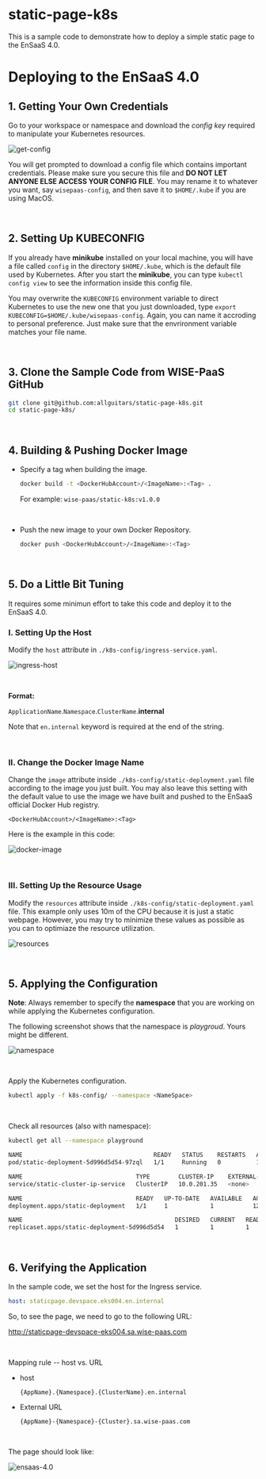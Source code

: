 # static-page-k8s

This is a sample code to demonstrate how to deploy a simple static page to the EnSaaS 4.0.



# Deploying to the EnSaaS 4.0

## 1. Getting Your Own Credentials

Go to your workspace or namespace and download the *config key* required to manipulate your Kubernetes resources.

![get-config](./img/get-config.png)

You will get prompted to download a config file which contains important credentials. Please make sure you secure this file and **DO NOT LET ANYONE ELSE ACCESS YOUR CONFIG FILE**. You may rename it to whatever you want, say ``wisepaas-config``, and then save it to ``$HOME/.kube`` if you are using MacOS.

<br>

## 2. Setting Up KUBECONFIG

If you already have **minikube** installed on your local machine, you will have a file called ``config`` in the directory ``$HOME/.kube``, which is the default file used by Kubernetes. After you start the **minikube**, you can type ``kubectl config view`` to see the information inside this config file.

You may overwrite the ``KUBECONFIG`` environment variable to direct Kubernetes to use the new one that you just downloaded, type ``export KUBECONFIG=$HOME/.kube/wisepaas-config``. Again, you can name it accroding to personal preference. Just make sure that the envrironment variable matches your file name.

<br>

## 3. Clone the Sample Code from WISE-PaaS GitHub

```bash
git clone git@github.com:allguitars/static-page-k8s.git
cd static-page-k8s/
```

<br>

## 4. Building & Pushing Docker Image

- Specify a tag when building the image.

  ```bash
  docker build -t <DockerHubAccount>/<ImageName>:<Tag> .
  ```

  For example: ``wise-paas/static-k8s:v1.0.0``

  <br>

- Push the new image to your own Docker Repository.

  ```bash
  docker push <DockerHubAccount>/<ImageName>:<Tag>
  ```

<br>

## 5. Do a Little Bit Tuning

It requires some minimun effort to take this code and deploy it to the EnSaaS 4.0.

### I. Setting Up the Host

Modify the ``host`` attribute in ``./k8s-config/ingress-service.yaml``.

![ingress-host](./img/ingress-host.png)

<br>

**Format:**

``ApplicationName``.``Namespace``.``ClusterName``.**internal**

Note that ``en.internal`` keyword is required at the end of the string.

<br>

### II. Change the Docker Image Name

Change the ``image`` attribute inside ``./k8s-config/static-deployment.yaml`` file according to the image you just built. You may also leave this setting with the default value to use the image we have built and pushed to the EnSaaS official Docker Hub registry.

```
<DockerHubAccount>/<ImageName>:<Tag>
```

Here is the example in this code:

![docker-image](./img/docker-image.png)

<br>

### III. Setting Up the Resource Usage

Modify the ``resources`` attribute inside ``./k8s-config/static-deployment.yaml`` file. This example only uses 10m of the CPU because it is just a static webpage. However, you may try to minimize these values as possible as you can to optimiaze the resource utilization.

![resources](./img/resources.png)

<br>

## 5. Applying the Configuration

**Note**: Always remember to specify the **namespace** that you are working on while applying the Kubernetes configuration.

The following screenshot shows that the namespace is *playgroud*. Yours might be different.

![namespace](./img/namespace.png)

<br>

Apply the Kubernetes configuration.

```bash
kubectl apply -f k8s-config/ --namespace <NameSpace>
```

<br>

Check all resources (also with namespace):

```bash
kubectl get all --namespace playground

NAME                                     READY   STATUS    RESTARTS   AGE
pod/static-deployment-5d996d5d54-97zql   1/1     Running   0          124m

NAME                                TYPE        CLUSTER-IP    EXTERNAL-IP   PORT(S)    AGE
service/static-cluster-ip-service   ClusterIP   10.0.201.35   <none>        3000/TCP   124m

NAME                                READY   UP-TO-DATE   AVAILABLE   AGE
deployment.apps/static-deployment   1/1     1            1           124m

NAME                                           DESIRED   CURRENT   READY   AGE
replicaset.apps/static-deployment-5d996d5d54   1         1         1       124m
```

<br>

## 6. Verifying the Application

In the sample code, we set the host for the Ingress service.

```yaml
host: staticpage.devspace.eks004.en.internal
```

So, to see the page, we need to go to the following URL:

http://staticpage-devspace-eks004.sa.wise-paas.com

<br>

Mapping rule -- host vs. URL

- host

  ```
  {AppName}.{Namespace}.{ClusterName}.en.internal
  ```

- External URL

  ```
  {AppName}-{Namespace}-{Cluster}.sa.wise-paas.com
  ```

  <br>

The page should look like:

![ensaas-4.0](./img/result.png)



